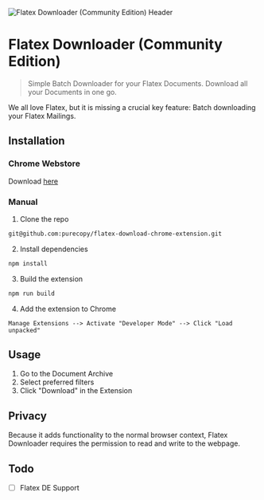![Flatex Downloader (Community Edition) Header](https://github.com/purecopy/flatex-download-chrome-extension/blob/main/raw/repo-header.png)

# Flatex Downloader (Community Edition)

> Simple Batch Downloader for your Flatex Documents.
> Download all your Documents in one go.

We all love Flatex, but it is missing a crucial key feature: Batch downloading your Flatex Mailings.

## Installation

### Chrome Webstore

Download [here](https://chrome.google.com/webstore/detail/flatex-downloader-communi/caodakaebfjohdpppfginjfeiopakjek)

### Manual

1. Clone the repo

```bash
git@github.com:purecopy/flatex-download-chrome-extension.git
```

2. Install dependencies

```bash
npm install
```

3. Build the extension

```bash
npm run build
```

4. Add the extension to Chrome

```
Manage Extensions --> Activate "Developer Mode" --> Click "Load unpacked"
```

## Usage

1. Go to the Document Archive
2. Select preferred filters
3. Click "Download" in the Extension

## Privacy

Because it adds functionality to the normal browser context, Flatex Downloader requires the permission to read and write to the webpage.

## Todo

- [ ] Flatex DE Support
